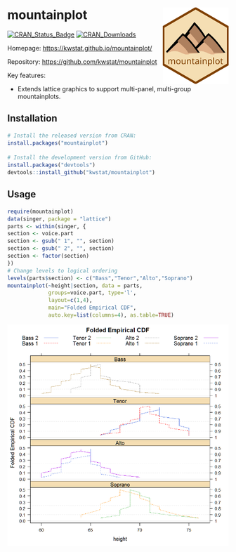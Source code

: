 # mountainplot <img src="man/figures/logo.png" align="right" />

[![CRAN_Status_Badge](http://www.r-pkg.org/badges/version/mountainplot)](https://cran.r-project.org/package=mountainplot)
[![CRAN_Downloads](https://cranlogs.r-pkg.org/badges/mountainplot)](https://cranlogs.r-pkg.org/badges/mountainplot)


Homepage: https://kwstat.github.io/mountainplot/

Repository: https://github.com/kwstat/mountainplot


Key features:

* Extends lattice graphics to support multi-panel, multi-group mountainplots.

## Installation

```R
# Install the released version from CRAN:
install.packages("mountainplot")

# Install the development version from GitHub:
install.packages("devtools")
devtools::install_github("kwstat/mountainplot")
```


## Usage

```R
require(mountainplot)
data(singer, package = "lattice")
parts <- within(singer, {
section <- voice.part
section <- gsub(" 1", "", section)
section <- gsub(" 2", "", section)
section <- factor(section)
})
# Change levels to logical ordering
levels(parts$section) <- c("Bass","Tenor","Alto","Soprano")
mountainplot(~height|section, data = parts,
             groups=voice.part, type='l',
             layout=c(1,4),
             main="Folded Empirical CDF",
             auto.key=list(columns=4), as.table=TRUE)
```
![mountainplot](man/figures/mountainplot.png)

